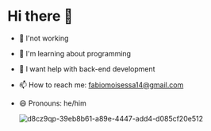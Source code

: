 <h1> Hi there 👋</h1>          

- 🔭 I'not working

- 🌱 I'm learning about programming

- 🤔 I want help with back-end development   

- 📫 How to reach me: fabiomoisessa14@gmail.com

- 😄 Pronouns: he/him





    ![d8cz9qp-39eb8b61-a89e-4447-add4-d085cf20e512](https://github.com/user-attachments/assets/a0ae5624-41d6-45fb-a630-4a5174e78f55)

